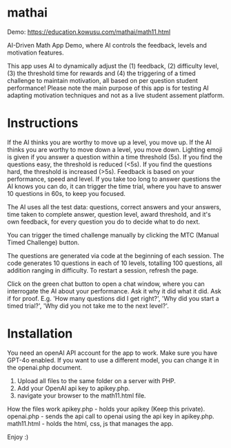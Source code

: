 # mathai

Demo: https://education.kowusu.com/mathai/math11.html

AI-Driven Math App Demo, where AI controls the feedback, levels and motivation features.

This app uses AI to dynamically adjust the (1) feedback, (2) difficulty level, (3) the threshold time for rewards and (4) the triggering of a timed challenge to maintain motivation, all based on per question student performance! Please note the main purpose of this app is for testing AI adapting motivation techniques and not as a live student assement platform.

# Instructions
If the AI thinks you are worthy to move up a level, you move up.
If the AI thinks you are worthy to move down a level, you move down.
Lighting emoji is given if you answer a question within a time threshold (5s).
If you find the questions easy, the threshold is reduced (<5s).
If you find the questions hard, the threshold is increased (>5s).
Feedback is based on your performance, speed and level.
If you take too long to answer questions the AI knows you can do, it can trigger the time trial, where you have to answer 10 questions in 60s, to keep you focused.

The AI uses all the test data: questions, correct answers and your answers, time taken to complete answer, question level, award threshold, and it's own feedback, for every question you do to decide what to do next.

You can trigger the timed challenge manually by clicking the MTC (Manual Timed Challenge) button.

The questions are generated via code at the beginning of each session. The code generates 10 questions in each of 10 levels, totalling 100 questions, all addition ranging in difficulty. To restart a session, refresh the page.

Click on the green chat button to open a chat window, where you can interrogate the AI about your performance. Ask it why it did what it did. Ask if for proof. E.g. 'How many questions did I get right?', 'Why did you start a timed trial?', 'Why did you not take me to the next level?'.

# Installation
You need an openAI API account for the app to work. Make sure you have GPT-4o enabled. If you want to use a different model, you can change it in the openai.php document.

1. Upload all files to the same folder on a server with PHP.
2. Add your OpenAI api key to apikey.php.
3. navigate your browser to the math11.html file.

How the files work
apikey.php - holds your apikey (Keep this private).
openai.php - sends the api call to openai using the api key in apikey.php.
math11.html - holds the html, css, js that manages the app.

Enjoy :)
